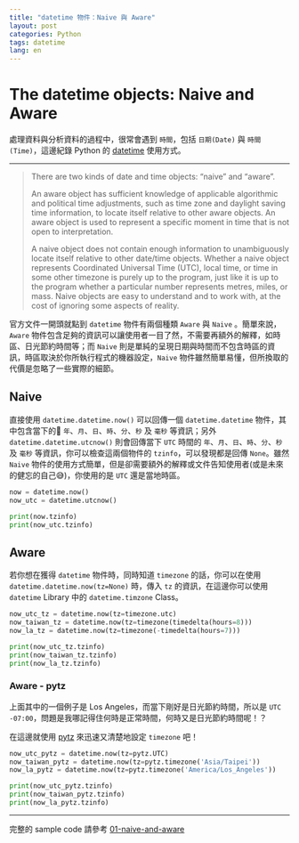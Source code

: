 ```yaml
---
title: "datetime 物件：Naive 與 Aware"
layout: post
categories: Python
tags: datetime
lang: en
---
```


The datetime objects: Naive and Aware
===

處理資料與分析資料的過程中，很常會遇到 `時間`，包括 `日期(Date)` 與 `時間(Time)`，這邊紀錄 Python 的 [datetime](https://docs.python.org/3.6/library/datetime.html) 使用方式。

---
> There are two kinds of date and time objects: “naive” and “aware”.
>
> An aware object has sufficient knowledge of applicable algorithmic and political time adjustments, such as time zone and daylight saving time information, to locate itself relative to other aware objects. An aware object is used to represent a specific moment in time that is not open to interpretation.
>
> A naive object does not contain enough information to unambiguously locate itself relative to other date/time objects. Whether a naive object represents Coordinated Universal Time (UTC), local time, or time in some other timezone is purely up to the program, just like it is up to the program whether a particular number represents metres, miles, or mass. Naive objects are easy to understand and to work with, at the cost of ignoring some aspects of reality.

官方文件一開頭就點到 `datetime` 物件有兩個種類 `Aware` 與 `Naive` 。簡單來說，`Aware` 物件包含足夠的資訊可以讓使用者一目了然，不需要再額外的解釋，如時區、日光節約時間等；而 `Naive` 則是單純的呈現日期與時間而不包含時區的資訊，時區取決於你所執行程式的機器設定，`Naive` 物件雖然簡單易懂，但所換取的代價是忽略了一些實際的細節。

## Naive
直接使用 `datetime.datetime.now()` 可以回傳一個 `datetime.datetime` 物件，其中包含當下的 `年`、`月`、`日`、`時`、`分`、`秒` 及 `毫秒` 等資訊；另外 `datetime.datetime.utcnow()` 則會回傳當下 `UTC` 時間的 `年`、`月`、`日`、`時`、`分`、`秒` 及 `毫秒` 等資訊，你可以檢查這兩個物件的 `tzinfo`，可以發現都是回傳 `None`。雖然 `Naive` 物件的使用方式簡單，但是卻需要額外的解釋或文件告知使用者(或是未來的健忘的自己:sweat_smile:)，你使用的是 `UTC` 還是當地時區。

```python
now = datetime.now()
now_utc = datetime.utcnow()

print(now.tzinfo)
print(now_utc.tzinfo)
```

## Aware
若你想在獲得 `datetime` 物件時，同時知道 `timezone` 的話，你可以在使用 `datetime.datetime.now(tz=None)` 時，傳入 `tz` 的資訊，在這邊你可以使用 `datetime` Library 中的 `datetime.timzone` Class。

```python
now_utc_tz = datetime.now(tz=timezone.utc)
now_taiwan_tz = datetime.now(tz=timezone(timedelta(hours=8)))
now_la_tz = datetime.now(tz=timezone(-timedelta(hours=7)))

print(now_utc_tz.tzinfo)
print(now_taiwan_tz.tzinfo)
print(now_la_tz.tzinfo)
```

### Aware - pytz
上面其中的一個例子是 Los Angeles，而當下剛好是日光節約時間，所以是 `UTC -07:00`，問題是我哪記得住何時是正常時間，何時又是日光節約時間呢！？

在這邊就使用 [pytz](https://pythonhosted.org/pytz/) 來迅速又清楚地設定 `timezone` 吧！

```python
now_utc_pytz = datetime.now(tz=pytz.UTC)
now_taiwan_pytz = datetime.now(tz=pytz.timezone('Asia/Taipei'))
now_la_pytz = datetime.now(tz=pytz.timezone('America/Los_Angeles'))

print(now_utc_pytz.tzinfo)
print(now_taiwan_pytz.tzinfo)
print(now_la_pytz.tzinfo)
```

---
完整的 sample code 請參考 [01-naive-and-aware](https://github.com/orcahmlee/lab-technical-code/blob/master/Python/datetime/01-naive-and-aware.ipynb)